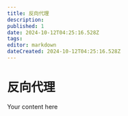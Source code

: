```yaml
---
title: 反向代理
description: 
published: 1
date: 2024-10-12T04:25:16.528Z
tags: 
editor: markdown
dateCreated: 2024-10-12T04:25:16.528Z
---
```


# 反向代理
Your content here